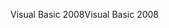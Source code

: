 <span data-ttu-id="3de61-101">Visual Basic 2008</span><span class="sxs-lookup"><span data-stu-id="3de61-101">Visual Basic 2008</span></span>